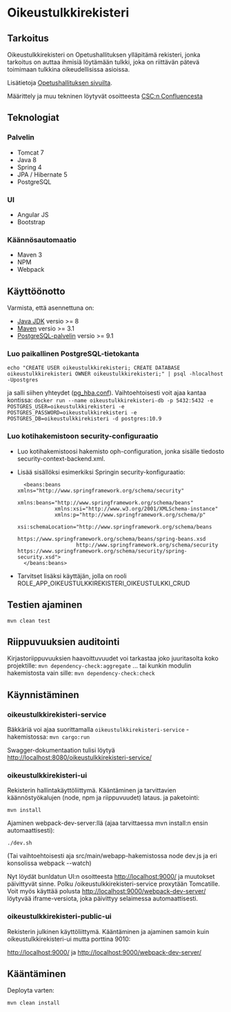 # Oikeustulkkirekisteri

## Tarkoitus

Oikeustulkkirekisteri on Opetushallituksen ylläpitämä rekisteri, jonka tarkoitus on auttaa ihmisiä löytämään tulkki, 
joka on riittävän pätevä toimimaan tulkkina oikeudellisissa asioissa.

Lisätietoja [Opetushallituksen sivuilta](http://oph.fi/koulutus_ja_tutkinnot/oikeustulkkirekisteri).

Määrittely ja muu tekninen löytyvät osoitteesta [CSC:n Confluencesta](https://confluence.csc.fi/display/OPHPALV/Oikeustulkkirekisteri)

## Teknologiat

### Palvelin
* Tomcat 7
* Java 8
* Spring 4
* JPA / Hibernate 5
* PostgreSQL

### UI
* Angular JS
* Bootstrap

### Käännösautomaatio
* Maven 3
* NPM
* Webpack

## Käyttöönotto

Varmista, että asennettuna on:

* [Java JDK](http://www.oracle.com/technetwork/java/javase/downloads/index.html) versio >= 8
* [Maven](https://maven.apache.org/download.cgi) versio >= 3.1
* [PostgreSQL-palvelin](https://www.postgresql.org/download/) versio >= 9.1

### Luo paikallinen PostgreSQL-tietokanta
    echo "CREATE USER oikeustulkkirekisteri; CREATE DATABASE oikeustulkkirekisteri OWNER oikeustulkkirekisteri;" | psql -hlocalhost -Upostgres

ja salli siihen yhteydet ([pg_hba.conf](https://www.postgresql.org/docs/9.1/static/auth-pg-hba-conf.html)). Vaihtoehtoisesti voit ajaa kantaa kontissa:
`docker run --name oikeustulkkirekisteri-db -p 5432:5432 -e POSTGRES_USER=oikeustulkkirekisteri -e POSTGRES_PASSWORD=oikeustulkkirekisteri -e POSTGRES_DB=oikeustulkkirekisteri -d postgres:10.9`

### Luo kotihakemistoon security-configuraatio

- Luo kotihakemistoosi hakemisto oph-configuration, jonka sisälle tiedosto security-context-backend.xml.
- Lisää sisällöksi esimerkiksi Springin security-konfiguraatio:

        <beans:beans xmlns="http://www.springframework.org/schema/security"
                  xmlns:beans="http://www.springframework.org/schema/beans"
                  xmlns:xsi="http://www.w3.org/2001/XMLSchema-instance"
                  xmlns:p="http://www.springframework.org/schema/p"
                  xsi:schemaLocation="http://www.springframework.org/schema/beans
                         https://www.springframework.org/schema/beans/spring-beans.xsd
                         http://www.springframework.org/schema/security https://www.springframework.org/schema/security/spring-security.xsd">      
        </beans:beans>

- Tarvitset lisäksi käyttäjän, jolla on rooli ROLE_APP_OIKEUSTULKKIREKISTERI_OIKEUSTULKKI_CRUD

## Testien ajaminen

    mvn clean test
    

## Riippuvuuksien auditointi

Kirjastoriippuvuuksien haavoittuvuudet voi tarkastaa joko juuritasolta koko projektille:
`mvn dependency-check:aggregate`
... tai kunkin modulin hakemistosta vain sille:
`mvn dependency-check:check`


## Käynnistäminen

### oikeustulkkirekisteri-service

Bäkkäriä voi ajaa suorittamalla `oikeustulkkirekisteri-service` -hakemistossa:
`mvn cargo:run`
   
Swagger-dokumentaation tulisi löytyä [http://localhost:8080/oikeustulkkirekisteri-service/](http://localhost:8080/oikeustulkkirekisteri-service/)

### oikeustulkkirekisteri-ui

Rekisterin hallintakäyttöliittymä. Kääntäminen ja tarvittavien käännöstyökalujen (node, npm ja riippuvuudet) lataus. ja paketointi:

    mvn install 

Ajaminen webpack-dev-server:llä (ajaa tarvittaessa mvn install:n ensin automaattisesti):

    ./dev.sh

(Tai vaihtoehtoisesti aja src/main/webapp-hakemistossa node dev.js ja eri konsolissa webpack --watch)

Nyt löydät bunldatun UI:n osoitteesta [http://localhost:9000/](http://localhost:9000/) ja muutokset päivittyvät sinne. Polku /oikeustulkkirekisteri-service proxytään Tomcatille.
Voit myös käyttää polusta [http://localhost:9000/webpack-dev-server/](http://localhost:9000/webpack-dev-server/) löytyvää iframe-versiota, joka päivittyy selaimessa automaattisesti.

### oikeustulkkirekisteri-public-ui

Rekisterin julkinen käyttöliittymä. Kääntäminen ja ajaminen samoin kuin oikeustulkkirekisteri-ui mutta porttina 9010:

[http://localhost:9000/](http://localhost:9010/) ja [http://localhost:9000/webpack-dev-server/](http://localhost:9010/webpack-dev-server/)

## Kääntäminen

Deployta varten:

    mvn clean install
